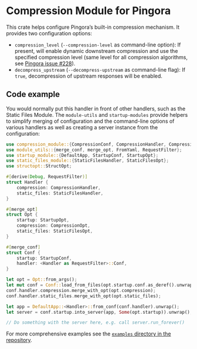 # Compression Module for Pingora

This crate helps configure Pingora’s built-in compression mechanism. It provides two
configuration options:

* `compression_level` (`--compression-level` as command-line option): If present, will enable
  dynamic downstream compression and use the specified compression level (same level for all
  compression algorithms, see
  [Pingora issue #228](https://github.com/cloudflare/pingora/issues/228)).
* `decompress_upstream` (`--decompress-upstream` as command-line flag): If `true`,
  decompression of upstream responses will be enabled.

## Code example

You would normally put this handler in front of other handlers, such as the Static Files
Module. The `module-utils` and `startup-modules` provide helpers to simplify merging of
configuration and the command-line options of various handlers as well as creating a server
instance from the configuration:

```rust
use compression_module::{CompressionConf, CompressionHandler, CompressionOpt};
use module_utils::{merge_conf, merge_opt, FromYaml, RequestFilter};
use startup_module::{DefaultApp, StartupConf, StartupOpt};
use static_files_module::{StaticFilesHandler, StaticFilesOpt};
use structopt::StructOpt;

#[derive(Debug, RequestFilter)]
struct Handler {
    compression: CompressionHandler,
    static_files: StaticFilesHandler,
}

#[merge_opt]
struct Opt {
    startup: StartupOpt,
    compression: CompressionOpt,
    static_files: StaticFilesOpt,
}

#[merge_conf]
struct Conf {
    startup: StartupConf,
    handler: <Handler as RequestFilter>::Conf,
}

let opt = Opt::from_args();
let mut conf = Conf::load_from_files(opt.startup.conf.as_deref().unwrap_or(&[])).unwrap();
conf.handler.compression.merge_with_opt(opt.compression);
conf.handler.static_files.merge_with_opt(opt.static_files);

let app = DefaultApp::<Handler>::from_conf(conf.handler).unwrap();
let server = conf.startup.into_server(app, Some(opt.startup)).unwrap();

// Do something with the server here, e.g. call server.run_forever()
```

For more comprehensive examples see the [`examples` directory in the repository](https://github.com/palant/pingora-utils/tree/main/examples).
